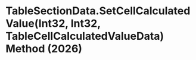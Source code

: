 # TableSectionData.SetCellCalculatedValue(Int32, Int32, TableCellCalculatedValueData) Method (2026)

﻿